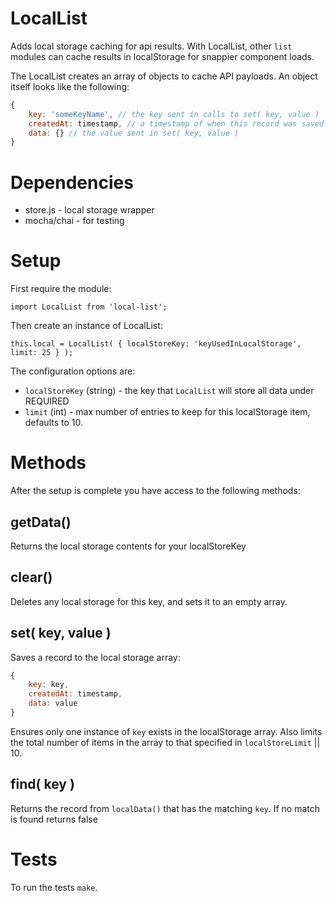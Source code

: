 LocalList
=========
Adds local storage caching for api results.  With LocalList, other `list` modules can cache results in localStorage for snappier component loads.  

The LocalList creates an array of objects to cache API payloads.  An object itself looks like the following:

```js
{
	key: 'someKeyName', // the key sent in calls to set( key, value )
	createdAt: timestamp, // a timestamp of when this record was saved locally for use in expiring cache or fetch()ing new data
	data: {} // the value sent in set( key, value ) 
}
```

Dependencies
============

* store.js - local storage wrapper
* mocha/chai - for testing

Setup
=====
First require the module:

```es6
import LocalList from 'local-list';
```

Then create an instance of LocalList:

```es6
this.local = LocalList( { localStoreKey: 'keyUsedInLocalStorage', limit: 25 } );
```

The configuration options are:

* `localStoreKey` (string) - the key that `LocalList` will store all data under REQUIRED
* `limit` (int) - max number of entries to keep for this localStorage item, defaults to 10.

Methods
=======

After the setup is complete you have access to the following methods:

## getData()
Returns the local storage contents for your localStoreKey

## clear()
Deletes any local storage for this key, and sets it to an empty array.

## set( key, value )
Saves a record to the local storage array:

```js
{
	key: key,
	createdAt: timestamp,
	data: value
}
```

Ensures only one instance of `key` exists in the localStorage array.  Also limits the total number of items in the array to that specified in `localStoreLimit` || 10.

## find( key )
Returns the record from `localData()` that has the matching `key`.  If no match is found returns false

Tests
=====
To run the tests `make`.

